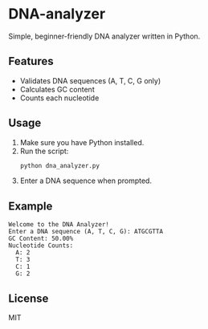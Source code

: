 # DNA-analyzer
 Simple, beginner-friendly DNA analyzer written in Python.
 
## Features
- Validates DNA sequences (A, T, C, G only)
- Calculates GC content
- Counts each nucleotide

## Usage
1. Make sure you have Python installed.
2. Run the script:
   ```sh
   python dna_analyzer.py
   ```
3. Enter a DNA sequence when prompted.

## Example
```
Welcome to the DNA Analyzer!
Enter a DNA sequence (A, T, C, G): ATGCGTTA
GC Content: 50.00%
Nucleotide Counts:
  A: 2
  T: 3
  C: 1
  G: 2
```

## License
MIT
